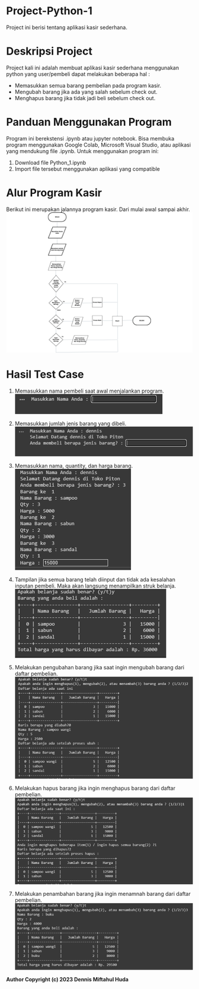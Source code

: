 # Project-Python-1
Project ini berisi tentang aplikasi kasir sederhana.

# Deskripsi  Project
Project kali ini adalah membuat aplikasi kasir sederhana menggunakan python yang user/pembeli dapat melakukan beberapa hal :
- Memasukkan semua barang pembelian pada program kasir.
- Mengubah barang jika ada yang salah sebelum check out.
- Menghapus barang jika tidak jadi beli sebelum check out.

# Panduan Menggunakan Program
Program ini berekstensi .ipynb atau jupyter notebook. Bisa membuka program menggunakan Google Colab, Microsoft Visual Studio, atau aplikasi yang mendukung file .ipynb.
Untuk menggunakan program ini:
1. Download file Python_1.ipynb
2. Import file tersebut menggunakan aplikasi yang compatible

# Alur Program Kasir
Berikut ini merupakan jalannya program kasir. Dari mulai awal sampai akhir.
![alt text](https://github.com/Aden87/document-project1/blob/main/Flowchart.png?raw=true)

# Hasil Test Case
1. Memasukkan nama pembeli saat awal menjalankan program.<br/>
![alt text](https://github.com/Aden87/document-project1/blob/main/nama_anda.PNG?raw=true)

2. Memasukkan jumlah jenis barang yang dibeli.<br/>
![alt text](https://github.com/Aden87/document-project1/blob/main/jumlah_barang.PNG?raw=true)

3. Memasukkan nama, quantity, dan harga barang.<br/>
![alt text](https://github.com/Aden87/document-project1/blob/main/masukkan_barang.PNG?raw=true)

4. Tampilan jika semua barang telah diinput dan tidak ada kesalahan inputan pembeli. Maka akan langsung menampilkan struk belanja.<br/>
![alt text](https://github.com/Aden87/document-project1/blob/main/jika_barang_benar.PNG?raw=true)

5. Melakukan pengubahan barang jika saat ingin mengubah barang dari daftar pembelian.<br/>
![alt text](https://github.com/Aden87/document-project1/blob/main/ubah_barang.PNG?raw=true)

6. Melakukan hapus barang jika ingin menghapus barang dari daftar pembelian.<br/>
![alt text](https://github.com/Aden87/document-project1/blob/main/hapus_barang.PNG?raw=true)

7. Melakukan penambahan barang jika ingin menamnah barang dari daftar pembelian.<br/>
![alt text](https://github.com/Aden87/document-project1/blob/main/tambah_barang.PNG?raw=true)

**Author Copyright (c) 2023 Dennis Miftahul Huda**
